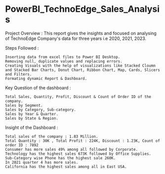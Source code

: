 # PowerBI_TechnoEdge_Sales_Analysis

Project Overview : This report gives the insights and focused on analysing of TechnoEdge Company's data for three years i.e 2020, 2021,   2023.

Steps Followed :
    
    Inserting data from excel files to Power BI Desktop.
    Removing null, duplicate values and replacing errors.
    Creating Visuals with the help of visualizations like Stacked Cloumn and Stacked Bar Charts, Donut Chart, Ribbon Chart, Map, Cards, Slicers and Filters.
    Formating dynamic Report & Dashboard.

Key Question of the dashboard :

    Total Sales, Quantity, Profit, Discount & Count of Order ID of the company.
    Sales by Segment.
    Sales by Category, Sub-category.
    Sales by Year & Quarter.
    Sales by State & Region.

Insight of the Dashboard :

    Total sales of the company : 1.83 Million.
    Total Quantity : 30K , Total Profit : 224K, Discount : 1.23K, Count of order ID : 7892
    Consumer has more sales 49% among all followed by Corporate.
    Technology has the highest sales 673K followed by Office Supplies.
    Sub-Category wise Phone has the highest sale 260K.
    In 2021 quarter 4 has more sales.
    California has the highest sales among all in East USA.
    
    
